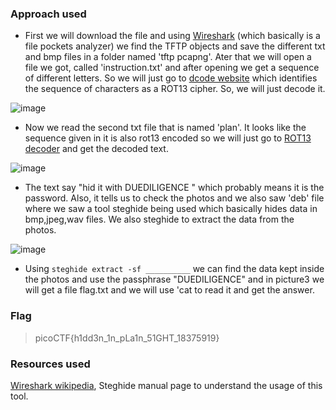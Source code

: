 ### Approach used
* First we will download the file and using [Wireshark](https://www.wireshark.org/) (which basically is a file pockets analyzer) we find the TFTP objects and save the different txt and bmp files in a folder named 'tftp pcapng'. Ater that we will open a file we got, called 'instruction.txt' and after opening we get a sequence of different letters. So we will just go to [dcode website](https://www.dcode.fr/cipher-identifier) which identifies the sequence of characters as a ROT13 cipher. So, we will just decode it.

![image](https://github.com/UselessAaka/picoCTF-Writeups/assets/148384618/3ce78b69-4631-4c8f-bdba-414acc957569)

* Now we read the second txt file that is named 'plan'. It looks like the sequence given in it is also rot13 encoded so we will just go to [ROT13 decoder](https://rot13.com/) and get the decoded text.

![image](https://github.com/UselessAaka/picoCTF-Writeups/assets/148384618/0b17e29a-ce71-4d13-8282-cd599d2e2ae3)

* The text say "hid it with DUEDILIGENCE " which probably means it is the password. Also, it tells us to check the photos and we also saw 'deb' file where we saw a tool steghide being used which basically hides data in bmp,jpeg,wav files. We also steghide to extract the data from the photos.

![image](https://github.com/UselessAaka/picoCTF-Writeups/assets/148384618/0f3bfad5-2e5d-4310-bd91-abf623de984c)

* Using `steghide extract -sf __________` we can find the data kept inside the photos and use the passphrase "DUEDILIGENCE" and in picture3 we will get a file flag.txt and we will use 'cat to read it and get the answer.

### Flag
>picoCTF{h1dd3n_1n_pLa1n_51GHT_18375919}
### Resources used
[Wireshark wikipedia](https://en.wikipedia.org/wiki/Wireshark), Steghide manual page to understand the usage of this tool.
